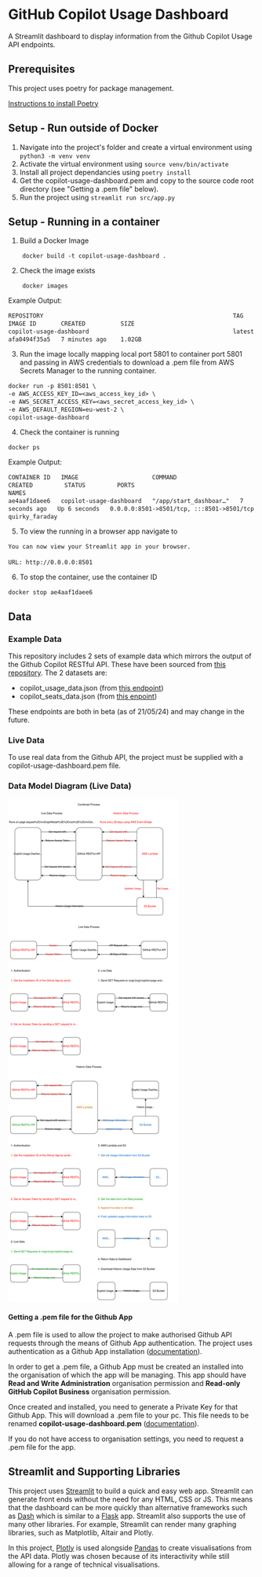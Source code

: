 # GitHub Copilot Usage Dashboard
A Streamlit dashboard to display information from the Github Copilot Usage API endpoints.

## Prerequisites
This project uses poetry for package management.

[Instructions to install Poetry](https://python-poetry.org/docs/)

## Setup - Run outside of Docker
1. Navigate into the project's folder and create a virtual environment using `python3 -m venv venv`
2. Activate the virtual environment using `source venv/bin/activate`
3. Install all project dependancies using `poetry install`
4. Get the copilot-usage-dashboard.pem and copy to the source code root directory (see "Getting a .pem file" below).
5. Run the project using `streamlit run src/app.py`

## Setup - Running in a container
1. Build a Docker Image

```
    docker build -t copilot-usage-dashboard .
```

2. Check the image exists

```
    docker images
```

Example Output:

```
REPOSITORY                                                      TAG         IMAGE ID       CREATED          SIZE
copilot-usage-dashboard                                         latest      afa0494f35a5   7 minutes ago    1.02GB
```

3. Run the image locally mapping local port 5801 to container port 5801 and passing in AWS credentials to download a .pem file from AWS Secrets Manager to the running container.

```
docker run -p 8501:8501 \
-e AWS_ACCESS_KEY_ID=<aws_access_key_id> \
-e AWS_SECRET_ACCESS_KEY=<aws_secret_access_key_id> \
-e AWS_DEFAULT_REGION=eu-west-2 \
copilot-usage-dashboard
```

4. Check the container is running

```
docker ps
```

Example Output:

```
CONTAINER ID   IMAGE                     COMMAND                  CREATED         STATUS         PORTS                                       NAMES
ae4aaf1daee6   copilot-usage-dashboard   "/app/start_dashboar…"   7 seconds ago   Up 6 seconds   0.0.0.0:8501->8501/tcp, :::8501->8501/tcp   quirky_faraday
```

5. To view the running in a browser app navigate to

```
You can now view your Streamlit app in your browser.

URL: http://0.0.0.0:8501
```

6. To stop the container, use the container ID

```
docker stop ae4aaf1daee6
```

## Data
### Example Data
This repository includes 2 sets of example data which mirrors the output of the Github Copilot RESTful API.
These have been sourced from [this repository](https://github.com/octodemo/Copilot-Usage-Dashboard/tree/main).
The 2 datasets are:
- copilot_usage_data.json (from [this endpoint](https://docs.github.com/en/rest/copilot/copilot-usage?apiVersion=2022-11-28#get-a-summary-of-copilot-usage-for-organization-members))
- copilot_seats_data.json (from [this enpoint](https://docs.github.com/en/rest/copilot/copilot-user-management?apiVersion=2022-11-28#list-all-copilot-seat-assignments-for-an-organization))

These endpoints are both in beta (as of 21/05/24) and may change in the future.

### Live Data
To use real data from the Github API, the project must be supplied with a copilot-usage-dashboard.pem file.

### Data Model Diagram (Live Data)
![Data Model Diagram](./diagrams/copilot-usage-dashboard-data-model.svg)

#### Getting a .pem file for the Github App

A .pem file is used to allow the project to make authorised Github API requests through the means of Github App authentication.
The project uses authentication as a Github App installation ([documentation](https://docs.github.com/en/apps/creating-github-apps/authenticating-with-a-github-app/authenticating-as-a-github-app-installation)).

In order to get a .pem file, a Github App must be created an installed into the organisation of which the app will be managing.
This app should have **Read and Write Administration** organisation permission and **Read-only GitHub Copilot Business** organisation permission.

Once created and installed, you need to generate a Private Key for that Github App. This will download a .pem file to your pc.
This file needs to be renamed **copilot-usage-dashboard.pem** ([documentation](https://docs.github.com/en/apps/creating-github-apps/authenticating-with-a-github-app/managing-private-keys-for-github-apps)).

If you do not have access to organisation settings, you need to request a .pem file for the app.

## Streamlit and Supporting Libraries
This project uses [Streamlit](https://streamlit.io/) to build a quick and easy web app. Streamlit can generate front ends without the need for any HTML, CSS or JS. This means that the dashboard can be more quickly than alternative frameworks such as [Dash](https://dash.plotly.com/) which is similar to a [Flask](https://flask.palletsprojects.com/en/3.0.x/) app. Streamlit also supports the use of many other libraries. For example, Streamlit can render many graphing libraries, such as Matplotlib, Altair and Plotly. 

In this project, [Plotly](https://plotly.com/python/) is used alongside [Pandas](https://pandas.pydata.org/docs/index.html) to create visualisations from the API data. Plotly was chosen because of its interactivity while still allowing for a range of technical visualisations.